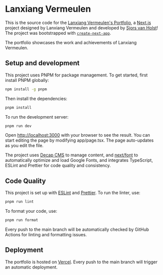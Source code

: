 # Lanxiang Vermeulen

This is the source code for the [Lanxiang Vermeulen's Portfolio](https://lxframes.nl/), a [Next.js](https://nextjs.org/) project designed by Lanxiang Vermeulen and developed by [Sjors van Holst](https://sjorsvanholst.nl/)! The project was bootstrapped with [`create-next-app`](https://github.com/vercel/next.js/tree/canary/packages/create-next-app).

The portfolio showcases the work and achievements of Lanxiang Vermeulen.

## Setup and development

This project uses PNPM for package management. To get started, first install PNPM globally:

```bash
npm install -g pnpm
```

Then install the dependencies:

```bash
pnpm install
```

To run the development server:

```bash
pnpm run dev
```

Open [http://localhost:3000](http://localhost:3000) with your browser to see the result. You can start editing the page by modifying app/page.tsx. The page auto-updates as you edit the file.

The project uses [Decap CMS](https://decapcms.org/) to manage content, and [next/font](https://nextjs.org/docs/app/api-reference/components/font) to automatically optimize and load Google Fonts, and integrates TypeScript, ESLint and Prettier for code quality and consistency.

## Code Quality

This project is set up with [ESLint](https://eslint.org/) and [Prettier](https://prettier.io/). To run the linter, use:

```bash
pnpm run lint
```

To format your code, use:

```bash
pnpm run format
```

Every push to the main branch will be automatically checked by GitHub Actions for linting and formatting issues.

## Deployment

The portfolio is hosted on [Vercel](https://vercel.com/). Every push to the main branch will trigger an automatic deployment.
